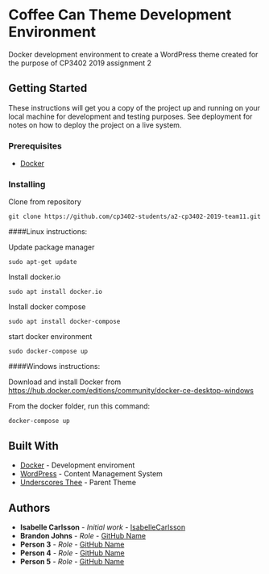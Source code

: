 # Coffee Can Theme Development Environment

Docker development environment to create a WordPress theme created for the purpose of CP3402 2019 assignment 2

## Getting Started

These instructions will get you a copy of the project up and running on your local machine for development and testing purposes. See deployment for notes on how to deploy the project on a live system.

### Prerequisites

* [Docker](https://www.docker.com/)

### Installing

Clone from repository

```
git clone https://github.com/cp3402-students/a2-cp3402-2019-team11.git
```

####Linux instructions:

Update package manager

```
sudo apt-get update
```

Install docker.io

```
sudo apt install docker.io
```

Install docker compose

```
sudo apt install docker-compose
```

start docker environment

```
sudo docker-compose up
```

####Windows instructions:

Download and install Docker from https://hub.docker.com/editions/community/docker-ce-desktop-windows

From the docker folder, run this command:

```
docker-compose up
```

## Built With

* [Docker](https://www.docker.com/) - Development enviroment
* [WordPress](https://wordpress.org/download/) - Content Management System
* [Underscores Thee](https://www.underscores.me/) - Parent Theme

## Authors

* **Isabelle Carlsson** - *Initial work* - [IsabelleCarlsson](https://github.com/IsabelleCarlsson)
* **Brandon Johns** - *Role* - [GitHub Name](https://github.com/...)
* **Person 3** - *Role* - [GitHub Name](https://github.com/...)
* **Person 4** - *Role* - [GitHub Name](https://github.com/...)
* **Person 5** - *Role* - [GitHub Name](https://github.com/...)


